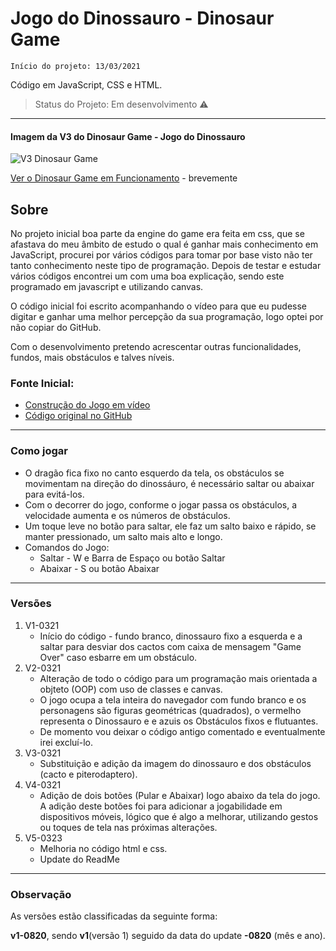 # Jogo do Dinossauro - Dinosaur Game

`Início do projeto: 13/03/2021`

Código em JavaScript, CSS e HTML.

> Status do Projeto: Em desenvolvimento :warning:


***
#### **Imagem da V3 do Dinosaur Game - Jogo do Dinossauro**
![V3 Dinosaur Game](https://github.com/imarcaos/Dinosaur-Game/blob/master/img/dinosaur-game-marcos-melo-640-v3.jpg?raw=true "V3 Dinosaur Game")

<a href="http://melomarcos.com/dinosaur-game.html" target="_blank">Ver o Dinosaur Game em Funcionamento</a> - brevemente


## Sobre

No projeto inicial boa parte da engine do game era feita em css, que se afastava do meu âmbito de estudo o qual é ganhar mais conhecimento em JavaScript, procurei por vários códigos para tomar por base visto não ter tanto conhecimento neste tipo de programação. Depois de testar e estudar vários códigos encontrei um com uma boa explicação, sendo este programado em javascript e utilizando canvas.

O código inicial foi escrito acompanhando o vídeo para que eu pudesse digitar e ganhar uma melhor percepção da sua programação, logo optei por não copiar do GitHub.

Com o desenvolvimento pretendo acrescentar outras funcionalidades, fundos, mais obstáculos e talves níveis.

### Fonte Inicial:
 - [Construção do Jogo em vídeo](https://www.youtube.com/watch?v=LprJOTU37hk)
 - [Código original no GitHub](https://github.com/TylerPottsDev/chrome-dino-replica)

***
### Como jogar
- O dragão fica fixo no canto esquerdo da tela, os obstáculos se movimentam na direção do dinossáuro, é necessário saltar ou abaixar para evitá-los.
- Com o decorrer do jogo, conforme o jogar passa os obstáculos, a velocidade aumenta e os números de obstáculos.
- Um toque leve no botão para saltar, ele faz um salto baixo e rápido, se manter pressionado, um salto mais alto e longo.
- Comandos do Jogo:
    - Saltar  - W e Barra de Espaço ou botão Saltar
    - Abaixar - S ou botão Abaixar

***
### Versões
1. V1-0321
    - Início do código - fundo branco, dinossauro fixo a esquerda e a saltar para desviar dos cactos com caixa de mensagem "Game Over" caso esbarre em um obstáculo.
2. V2-0321
    - Alteração de todo o código para um programação mais orientada a objteto (OOP) com uso de classes e canvas.
    - O jogo ocupa a tela inteira do navegador com fundo branco e os personagens são figuras geométricas (quadrados), o vermelho representa o Dinossauro e e azuis os Obstáculos fixos e flutuantes.
    - De momento vou deixar o código antigo comentado e eventualmente irei excluí-lo.
3. V3-0321
    - Substituição e adição da imagem do dinossauro e dos obstáculos (cacto e piterodaptero).
4. V4-0321
    - Adição de dois botões (Pular e Abaixar) logo abaixo da tela do jogo. A adição deste botões foi para adicionar a jogabilidade em dispositivos móveis, lógico que é algo a melhorar, utilizando gestos ou toques de tela nas próximas alterações.
5. V5-0323
    - Melhoria no código html e css.
    - Update do ReadMe


***
### Observação
As versões estão classificadas da seguinte forma:

**v1-0820**, sendo  **v1**(versão 1) seguido da data do update **-0820** (mês e ano).